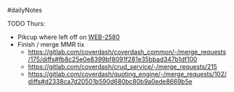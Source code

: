 #dailyNotes

TODO Thurs:
- Pikcup where left off on [WEB-2580](https://linear.app/coverdash/issue/WEB-2580/add-csv-importer-for-accounting)
- Finish / merge MMR tix
	- https://gitlab.com/coverdash/coverdash_common/-/merge_requests/175/diffs#fb8c25e0e8399bf8091f281e35bbad347b1df100
	- https://gitlab.com/coverdash/crud_service/-/merge_requests/215
	- https://gitlab.com/coverdash/quoting_engine/-/merge_requests/102/diffs#d2338ca7d20501b590d680bc80b9a0ede8669b5e

